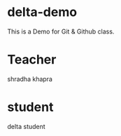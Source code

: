 # delta-demo
This is a Demo for Git &amp; Github class.

# Teacher 
shradha khapra

# student
delta student